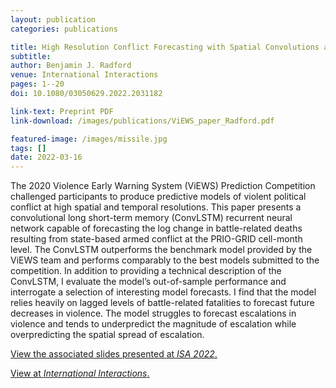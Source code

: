 ```yaml
---
layout: publication
categories: publications

title: High Resolution Conflict Forecasting with Spatial Convolutions and Long Short-Term Memory
subtitle: 
author: Benjamin J. Radford
venue: International Interactions
pages: 1--20
doi: 10.1080/03050629.2022.2031182

link-text: Preprint PDF
link-download: /images/publications/ViEWS_paper_Radford.pdf

featured-image: /images/missile.jpg
tags: []
date: 2022-03-16
---
```


The 2020 Violence Early Warning System (ViEWS) Prediction Competition challenged participants to produce predictive models of violent political conflict at high spatial and temporal resolutions. This paper presents a convolutional long short-term memory (ConvLSTM) recurrent neural network capable of forecasting the log change in battle-related deaths resulting from state-based armed conflict at the PRIO-GRID cell-month level. The ConvLSTM outperforms the benchmark model provided by the ViEWS team and performs comparably to the best models submitted to the competition. In addition to providing a technical description of the ConvLSTM, I evaluate the model’s out-of-sample performance and interrogate a selection of interesting model forecasts. I find that the model relies heavily on lagged levels of battle-related fatalities to forecast future decreases in violence. The model struggles to forecast escalations in violence and tends to underpredict the magnitude of escalation while overpredicting the spatial spread of escalation.

[View the associated slides presented at *ISA 2022*.](/images/isa2022.pdf)

[View at *International Interactions*.](https://www.tandfonline.com/doi/full/10.1080/03050629.2022.2031182)